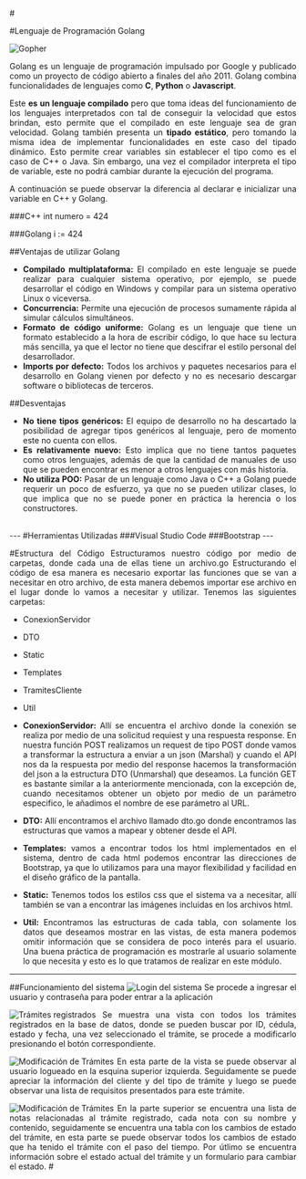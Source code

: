#<div style="text-align: justify">
#Lenguaje de Programación Golang

![Gopher](https://storage.googleapis.com/jawahar-tech/1560609620174.png)

Golang es un lenguaje de programación impulsado por Google y publicado como un proyecto de código abierto a finales del año 2011. Golang combina funcionalidades de lenguajes como **C**, **Python** o **Javascript**.

Este **es un lenguaje compilado** pero que toma ideas del funcionamiento de los lenguajes interpretados con tal de conseguir la velocidad que estos brindan, esto permite que el compilado en este lenguaje sea de gran velocidad. Golang también presenta un **tipado estático**, pero tomando la misma idea de implementar funcionalidades en este caso del tipado dinámico. Esto permite crear variables sin establecer el tipo como es el caso de C++ o Java. Sin embargo, una vez el compilador interpreta el tipo de variable, este no podrá cambiar durante la ejecución del programa.

A continuación se puede observar la diferencia al declarar e inicializar una variable en C++ y Golang.

###C++
	int numero = 424

###Golang
	i := 424


##Ventajas de utilizar Golang

* **Compilado multiplataforma:** El compilado en este lenguaje se puede realizar para cualquier sistema operativo, por ejemplo, se puede desarrollar el código en Windows y compilar para un sistema operativo Linux o viceversa.
* **Concurrencia:** Permite una ejecución de procesos sumamente rápida al simular cálculos simultáneos.
* **Formato de código uniforme:** Golang es un lenguaje que tiene un formato establecido a la hora de escribir código, lo que hace su lectura más sencilla, ya que el lector no tiene que descifrar el estilo personal del desarrollador.
* **Imports por defecto:** Todos los archivos y paquetes necesarios para el desarrollo en Golang vienen por defecto y no es necesario descargar software o bibliotecas de terceros.

##Desventajas

* **No tiene tipos genéricos:** El equipo de desarrollo no ha descartado la posibilidad de agregar tipos genéricos al lenguaje, pero de momento este no cuenta con ellos.
* **Es relativamente nuevo:** Esto implica que no tiene tantos paquetes como otros lenguajes, además de que la cantidad de manuales de uso que se pueden encontrar es menor a otros lenguajes con más historia.
* **No utiliza POO:** Pasar de un lenguaje como Java o C++ a Golang puede requerir un poco de esfuerzo, ya que no se pueden utilizar clases, lo que implica que no se puede poner en práctica la herencia o los constructores. 

<br>
---
#Herramientas Utilizadas
###Visual Studio Code
###Bootstrap
---

#Estructura del Código
Estructuramos nuestro código por medio de carpetas, donde cada una de ellas tiene un archivo.go Estructurando el código de esa manera es necesario exportar las funciones que se van a necesitar en otro archivo, de esta manera debemos importar ese archivo en el lugar donde lo vamos a necesitar y utilizar. Tenemos las siguientes carpetas:

* ConexionServidor
* DTO
* Static
* Templates
* TramitesCliente
* Util


* **ConexionServidor:** Allí se encuentra el archivo donde la conexión se realiza por medio de una solicitud requiest y una respuesta response. En nuestra función POST realizamos un request de tipo POST donde vamos a transformar la estructura a enviar a un json (Marshal) y cuando el API nos da la respuesta por medio del response hacemos la transformación del json a la estructura DTO (Unmarshal) que deseamos. La función GET es bastante similar a la anteriormente mencionada, con la excepción de, cuando necesitamos obtener un objeto por medio de un parámetro especifico, le añadimos el nombre de ese parámetro al URL.

* **DTO:** Allí encontramos el archivo llamado dto.go donde encontramos las estructuras que vamos a mapear y obtener desde el API. 

* **Templates:** vamos a encontrar todos los html implementados en el sistema, dentro de cada html podemos encontrar las direcciones de Bootstrap, ya que lo utilizamos para una mayor flexibilidad y facilidad en el diseño gráfico de la pantalla.

* **Static:** Tenemos todos los estilos css que el sistema va a necesitar, allí también se van a encontrar las imágenes incluidas en los archivos html.



* **Util:** Encontramos las estructuras de cada tabla, con solamente los datos que deseamos mostrar en las vistas, de esta manera podemos omitir información que se considera de poco interés para el usuario. Una buena práctica de programación es mostrarle al usuario solamente lo que necesita y esto es lo que tratamos de realizar en este módulo.

---


##Funcionamiento del sistema
![Login del sistema](Imagenes/Login.PNG) 
Se procede a ingresar el usuario y contraseña para poder entrar a la aplicación

![Trámites registrados](Imagenes/TramitesRegistrados.PNG)
Se muestra una vista con todos los trámites registrados en la base de datos, donde se pueden buscar por ID, cédula, estado y fecha, una vez seleccionado el trámite, se procede a modificarlo presionando el botón correspondiente.

![Modificación de Trámites](Imagenes/ModificarTramite1.PNG)
En esta parte de la vista se puede observar al usuario logueado en la esquina superior izquierda. Seguidamente se puede apreciar la información del cliente y del tipo de trámite y luego se puede observar una lista de requisitos presentados para este trámite.

![Modificación de Trámites](Imagenes/ModificarTramite2.PNG)
En la parte superior se encuentra una lista de notas relacionadas al trámite registrado, cada nota con su nombre y contenido, seguidamente se encuentra una tabla con los cambios de estado del trámite, en esta parte se puede observar todos los cambios de estado que ha tenido el trámite con el paso del tiempo. Por útlimo se encuentra información sobre el estado actual del trámite y un formulario para cambiar el estado.
#<div/>